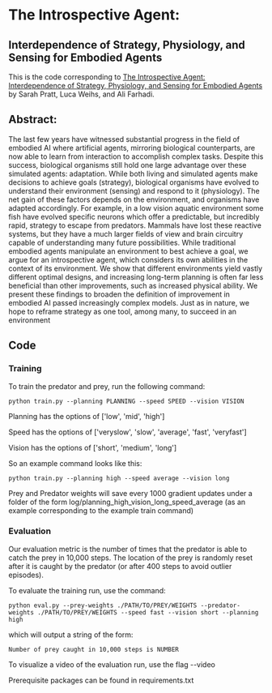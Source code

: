 # The Introspective Agent:
## Interdependence of Strategy, Physiology, and Sensing for Embodied Agents

This is the code corresponding to [The Introspective Agent: Interdependence of Strategy, Physiology, and Sensing for Embodied Agents](https://arxiv.org/pdf/2201.00411.pdf) by Sarah Pratt, Luca Weihs, and Ali Farhadi.

## Abstract:

The last few years have witnessed substantial progress in the field of embodied AI where artificial agents, mirroring biological counterparts, are now able to learn from interaction to accomplish complex tasks. Despite this success, biological organisms still hold one large advantage over these simulated agents: adaptation. While both living and simulated agents make decisions to achieve goals (strategy), biological organisms have evolved to understand their environment (sensing) and respond to it (physiology). The net gain of these factors depends on the environment, and organisms have adapted accordingly. For example, in a low vision aquatic environment some fish have evolved specific neurons which offer a predictable, but incredibly rapid, strategy to escape from predators. Mammals have lost these reactive systems, but they have a much larger fields of view and brain circuitry capable of understanding many future possibilities. While traditional embodied agents manipulate an environment to best achieve a goal, we argue for an introspective agent, which considers its own abilities in the context of its environment. We show that different environments yield vastly different optimal designs, and increasing long-term planning is often far less beneficial than other improvements, such as increased physical ability. We present these findings to broaden the definition of improvement in embodied AI passed increasingly complex models. Just as in nature, we hope to reframe strategy as one tool, among many, to succeed in an environment

## Code

### Training
To train the predator and prey, run the following command:

```
python train.py --planning PLANNING --speed SPEED --vision VISION
```

Planning has the options of ['low', 'mid', 'high']

Speed has the options of ['veryslow', 'slow', 'average', 'fast', 'veryfast']

Vision has the options of ['short', 'medium', 'long']

So an example command looks like this:

```
python train.py --planning high --speed average --vision long
```

Prey and Predator weights will save every 1000 gradient updates under a folder of the form log/planning_high_vision_long_speed_average (as an example corresponding to the example train command)


### Evaluation
Our evaluation metric is the number of times that the predator is able to catch the prey in 10,000 steps. The location of the prey is randomly reset after it is caught by the predator (or after 400 steps to avoid outlier episodes).

To evaluate the training run, use the command:

```
python eval.py --prey-weights ./PATH/TO/PREY/WEIGHTS --predator-weights ./PATH/TO/PREY/WEIGHTS --speed fast --vision short --planning high
```

which will output a string of the form:

```
Number of prey caught in 10,000 steps is NUMBER
```

To visualize a video of the evaluation run, use the flag --video

Prerequisite packages can be found in requirements.txt
